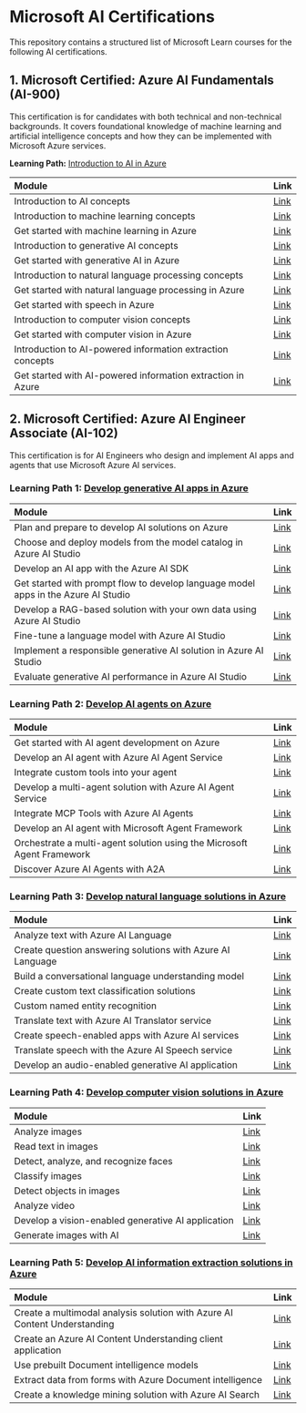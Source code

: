# Microsoft AI Certifications

This repository contains a structured list of Microsoft Learn courses for the following AI certifications.

## 1. Microsoft Certified: Azure AI Fundamentals (AI-900)

This certification is for candidates with both technical and non-technical backgrounds. It covers foundational knowledge of machine learning and artificial intelligence concepts and how they can be implemented with Microsoft Azure services.

**Learning Path:** [Introduction to AI in Azure](https://learn.microsoft.com/en-us/training/paths/introduction-to-ai-azure/)

| Module | Link |
| :--- | :--- |
| Introduction to AI concepts | [Link](https://learn.microsoft.com/en-us/training/modules/introduction-to-ai-concepts/) |
| Introduction to machine learning concepts | [Link](https://learn.microsoft.com/en-us/training/modules/introduction-to-machine-learning-concepts/) |
| Get started with machine learning in Azure | [Link](https://learn.microsoft.com/en-us/training/modules/get-started-machine-learning-azure/) |
| Introduction to generative AI concepts | [Link](https://learn.microsoft.com/en-us/training/modules/introduction-to-generative-ai-concepts/) |
| Get started with generative AI in Azure | [Link](https://learn.microsoft.com/en-us/training/modules/get-started-generative-ai-azure/) |
| Introduction to natural language processing concepts | [Link](https://learn.microsoft.com/en-us/training/modules/introduction-natural-language-processing-concepts/) |
| Get started with natural language processing in Azure | [Link](https://learn.microsoft.com/en-us/training/modules/get-started-natural-language-processing-azure/) |
| Get started with speech in Azure | [Link](https://learn.microsoft.com/en-us/training/modules/get-started-speech-azure/) |
| Introduction to computer vision concepts | [Link](https://learn.microsoft.com/en-us/training/modules/introduction-computer-vision-concepts/) |
| Get started with computer vision in Azure | [Link](https://learn.microsoft.com/en-us/training/modules/get-started-computer-vision-azure/) |
| Introduction to AI-powered information extraction concepts | [Link](https://learn.microsoft.com/en-us/training/modules/introduction-ai-powered-information-extraction-concepts/) |
| Get started with AI-powered information extraction in Azure | [Link](https://learn.microsoft.com/en-us/training/modules/get-started-ai-powered-information-extraction-azure/) |

## 2. Microsoft Certified: Azure AI Engineer Associate (AI-102)

This certification is for AI Engineers who design and implement AI apps and agents that use Microsoft Azure AI services.

### Learning Path 1: [Develop generative AI apps in Azure](https://learn.microsoft.com/en-us/training/paths/develop-generative-ai-apps-azure/)

| Module | Link |
| :--- | :--- |
| Plan and prepare to develop AI solutions on Azure | [Link](https://learn.microsoft.com/en-us/training/modules/plan-prepare-develop-ai-solutions-azure/) |
| Choose and deploy models from the model catalog in Azure AI Studio | [Link](https://learn.microsoft.com/en-us/training/modules/choose-deploy-models-model-catalog-azure-ai-studio/) |
| Develop an AI app with the Azure AI SDK | [Link](https://learn.microsoft.com/en-us/training/modules/develop-ai-app-azure-ai-sdk/) |
| Get started with prompt flow to develop language model apps in the Azure AI Studio | [Link](https://learn.microsoft.com/en-us/training/modules/get-started-prompt-flow-develop-language-model-apps/) |
| Develop a RAG-based solution with your own data using Azure AI Studio | [Link](https://learn.microsoft.com/en-us/training/modules/develop-rag-based-solution-own-data-azure-ai-studio/) |
| Fine-tune a language model with Azure AI Studio | [Link](https://learn.microsoft.com/en-us/training/modules/fine-tune-language-model-azure-ai-studio/) |
| Implement a responsible generative AI solution in Azure AI Studio | [Link](https://learn.microsoft.com/en-us/training/modules/implement-responsible-generative-ai-solution-azure-ai-studio/) |
| Evaluate generative AI performance in Azure AI Studio | [Link](https://learn.microsoft.com/en-us/training/modules/evaluate-generative-ai-performance-azure-ai-studio/) |

### Learning Path 2: [Develop AI agents on Azure](https://learn.microsoft.com/en-us/training/paths/develop-ai-agents-azure/)

| Module | Link |
| :--- | :--- |
| Get started with AI agent development on Azure | [Link](https://learn.microsoft.com/en-us/training/modules/get-started-ai-agent-development-azure/) |
| Develop an AI agent with Azure AI Agent Service | [Link](https://learn.microsoft.com/en-us/training/modules/develop-ai-agent-azure-ai-agent-service/) |
| Integrate custom tools into your agent | [Link](https://learn.microsoft.com/en-us/training/modules/integrate-custom-tools-into-agent/) |
| Develop a multi-agent solution with Azure AI Agent Service | [Link](https://learn.microsoft.com/en-us/training/modules/develop-multi-agent-solution-azure-ai-agent-service/) |
| Integrate MCP Tools with Azure AI Agents | [Link](https://learn.microsoft.com/en-us/training/modules/integrate-mcp-tools-azure-ai-agents/) |
| Develop an AI agent with Microsoft Agent Framework | [Link](https://learn.microsoft.com/en-us/training/modules/develop-ai-agent-microsoft-agent-framework/) |
| Orchestrate a multi-agent solution using the Microsoft Agent Framework | [Link](https://learn.microsoft.com/en-us/training/modules/orchestrate-multi-agent-solution-using-microsoft-agent-framework/) |
| Discover Azure AI Agents with A2A | [Link](https://learn.microsoft.com/en-us/training/modules/discover-azure-ai-agents-a2a/) |

### Learning Path 3: [Develop natural language solutions in Azure](https://learn.microsoft.com/en-us/training/paths/develop-natural-language-solutions-azure/)

| Module | Link |
| :--- | :--- |
| Analyze text with Azure AI Language | [Link](https://learn.microsoft.com/en-us/training/modules/analyze-text-azure-ai-language/) |
| Create question answering solutions with Azure AI Language | [Link](https://learn.microsoft.com/en-us/training/modules/create-question-answering-solutions-azure-ai-language/) |
| Build a conversational language understanding model | [Link](https://learn.microsoft.com/en-us/training/modules/build-conversational-language-understanding-model/) |
| Create custom text classification solutions | [Link](https://learn.microsoft.com/en-us/training/modules/create-custom-text-classification-solutions/) |
| Custom named entity recognition | [Link](https://learn.microsoft.com/en-us/training/modules/custom-named-entity-recognition/) |
| Translate text with Azure AI Translator service | [Link](https://learn.microsoft.com/en-us/training/modules/translate-text-with-translator-service/) |
| Create speech-enabled apps with Azure AI services | [Link](https://learn.microsoft.com/en-us/training/modules/create-speech-enabled-apps/) |
| Translate speech with the Azure AI Speech service | [Link](https://learn.microsoft.com/en-us/training/modules/translate-speech-with-speech-service/) |
| Develop an audio-enabled generative AI application | [Link](https://learn.microsoft.com/en-us/training/modules/develop-audio-enabled-generative-ai-application/) |

### Learning Path 4: [Develop computer vision solutions in Azure](https://learn.microsoft.com/en-us/training/paths/develop-computer-vision-solutions-azure/)

| Module | Link |
| :--- | :--- |
| Analyze images | [Link](https://learn.microsoft.com/en-us/training/modules/analyze-images/) |
| Read text in images | [Link](https://learn.microsoft.com/en-us/training/modules/read-text-images/) |
| Detect, analyze, and recognize faces | [Link](https://learn.microsoft.com/en-us/training/modules/detect-analyze-recognize-faces/) |
| Classify images | [Link](https://learn.microsoft.com/en-us/training/modules/classify-images/) |
| Detect objects in images | [Link](https://learn.microsoft.com/en-us/training/modules/detect-objects-images/) |
| Analyze video | [Link](https://learn.microsoft.com/en-us/training/modules/analyze-video/) |
| Develop a vision-enabled generative AI application | [Link](https://learn.microsoft.com/en-us/training/modules/develop-vision-enabled-generative-ai-application/) |
| Generate images with AI | [Link](https://learn.microsoft.com/en-us/training/modules/generate-images-ai/) |

### Learning Path 5: [Develop AI information extraction solutions in Azure](https://learn.microsoft.com/en-us/training/paths/develop-ai-information-extraction-solutions-azure/)

| Module | Link |
| :--- | :--- |
| Create a multimodal analysis solution with Azure AI Content Understanding | [Link](https://learn.microsoft.com/en-us/training/modules/create-multimodal-analysis-solution-azure-ai-content-understanding/) |
| Create an Azure AI Content Understanding client application | [Link](https://learn.microsoft.com/en-us/training/modules/create-azure-ai-content-understanding-client-application/) |
| Use prebuilt Document intelligence models | [Link](https://learn.microsoft.com/en-us/training/modules/use-prebuilt-document-intelligence-models/) |
| Extract data from forms with Azure Document intelligence | [Link](https://learn.microsoft.com/en-us/training/modules/extract-data-from-forms-with-document-intelligence/) |
| Create a knowledge mining solution with Azure AI Search | [Link](https://learn.microsoft.com/en-us/training/modules/create-knowledge-mining-solution-azure-ai-search/) |

